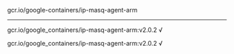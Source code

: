 gcr.io/google-containers/ip-masq-agent-arm 

----
gcr.io/google_containers/ip-masq-agent-arm:v2.0.2 √

gcr.io/google_containers/ip-masq-agent-arm:v2.0.2 √

